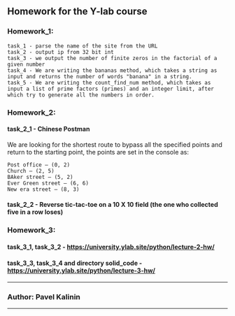 ## Homework for the Y-lab course

### Homework_1:

    task_1 - parse the name of the site from the URL
    task_2 - output ip from 32 bit int
    task_3 - we output the number of finite zeros in the factorial of a given number
    task_4 - We are writing the bananas method, which takes a string as input and returns the number of words "banana" in a string.
    task_5 - We are writing the count_find_num method, which takes as input a list of prime factors (primes) and an integer limit, after which try to generate all the numbers in order.

### Homework_2:

#### task_2_1 - Chinese Postman
We are looking for the shortest route to bypass all the specified points and return to the starting point,
the points are set in the console as:

    Post office – (0, 2)
    Church – (2, 5)
    BAker street – (5, 2)
    Ever Green street – (6, 6)
    New era street – (8, 3)

#### task_2_2 - Reverse tic-tac-toe on a 10 X 10 field (the one who collected five in a row loses)

### Homework_3:

#### task_3_1, task_3_2 - https://university.ylab.site/python/lecture-2-hw/

#### task_3_3, task_3_4 and directory solid_code - https://university.ylab.site/python/lecture-3-hw/ 


___
### Author: Pavel Kalinin
___
